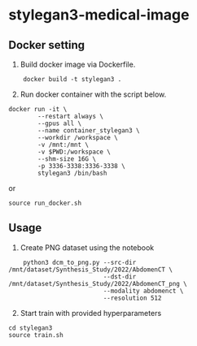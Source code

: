 # stylegan3-medical-image

## Docker setting

1. Build docker image via Dockerfile.
```
    docker build -t stylegan3 .
```
2. Run docker container with the script below.

```
docker run -it \
        --restart always \
        --gpus all \
        --name container_stylegan3 \
        --workdir /workspace \
        -v /mnt:/mnt \
        -v $PWD:/workspace \
        --shm-size 16G \
        -p 3336-3338:3336-3338 \
        stylegan3 /bin/bash
```
or

```
source run_docker.sh
```


## Usage

1. Create PNG dataset using the notebook
```
    python3 dcm_to_png.py --src-dir /mnt/dataset/Synthesis_Study/2022/AbdomenCT \
                          --dst-dir /mnt/dataset/Synthesis_Study/2022/AbdomenCT_png \
                          --modality abdomenct \
                          --resolution 512
```
2. Start train with provided hyperparameters

```
cd stylegan3
source train.sh
```
